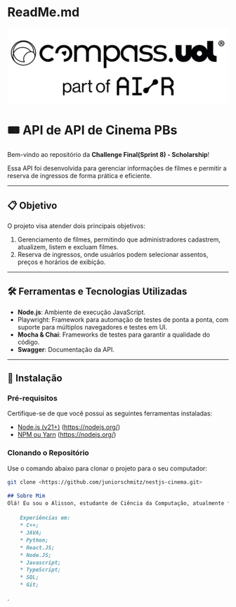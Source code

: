 # ReadMe.md

![LOGO_COMPASS.png](Mapa_Mental/LOGO_COMPASS.png)


# 🎟️ API de **API de Cinema PBs**

Bem-vindo ao repositório da **Challenge Final(Sprint 8) - Scholarship**!

Essa API foi desenvolvida para gerenciar informações de filmes e permitir a reserva de ingressos de forma prática e eficiente.  

---

## 📋 **Objetivo**

O projeto visa atender dois principais objetivos:

1. Gerenciamento de filmes, permitindo que administradores cadastrem, atualizem, listem e excluam filmes.
2. Reserva de ingressos, onde usuários podem selecionar assentos, preços e horários de exibição.

---

## 🛠️ **Ferramentas e Tecnologias Utilizadas**

- **Node.js**: Ambiente de execução JavaScript.
- Playwright: Framework para automação de testes de ponta a ponta, com suporte para múltiplos navegadores e testes em UI.
- **Mocha & Chai**: Frameworks de testes para garantir a qualidade do código.
- **Swagger**: Documentação da API.

---

## 🚀 **Instalação**

### **Pré-requisitos**

Certifique-se de que você possui as seguintes ferramentas instaladas:

- [Node.js (v21+)](https://nodejs.org/) (https://nodejs.org/)
- [NPM ou Yarn](https://nodejs.org/) (https://nodejs.org/)

### **Clonando o Repositório**

Use o comando abaixo para clonar o projeto para o seu computador:

```bash
git clone <https://github.com/juniorschmitz/nestjs-cinema.git>

```

```markdown
## Sobre Mim
Olá! Eu sou o Alisson, estudante de Ciência da Computação, atualmente focado na área de Quality AI. Neste repositório, compartilho um pouco do que estou aprendendo e desenvolvendo durante a Sprint 1 do projeto PB QualityAI.

    Experiências em:
    * C++;
    * JAVA;
    * Python;
    * React.JS;
    * Node.JS;
    * Javascript;
    * TypeScript;
    * SQL;
    * Git;  
```

.
